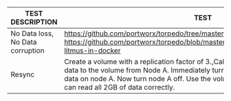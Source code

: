 | TEST DESCRIPTION                 | TEST                                                                                                          | EXPECTATION                              |
|----------------------------------|---------------------------------------------------------------------------------------------------------------|------------------------------------------|
| No Data loss, No Data corruption | https://github.com/portworx/torpedo/tree/master/tests/litmus   Tl;dr:   https://github.com/portworx/torpedo/blob/master/tests/litmus/README.md#running-litmus-in-docker                                                                                                                                 | The target file should not be corrupt.   |
| Resync                           | Create a volume with a replication factor of 3.,Call the nodes A, B and C.  Write 1GB of data to the volume from Node A.  Immediately turn nodes B off.  Write 1 more GB of data on node A.  Now turn node A off.  Use the volume on node C and verify that you can read all 2GB of data correctly. | The contents of the data must be intact. |

